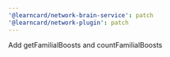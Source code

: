 ```yaml
---
'@learncard/network-brain-service': patch
'@learncard/network-plugin': patch
---
```


Add getFamilialBoosts and countFamilialBoosts
